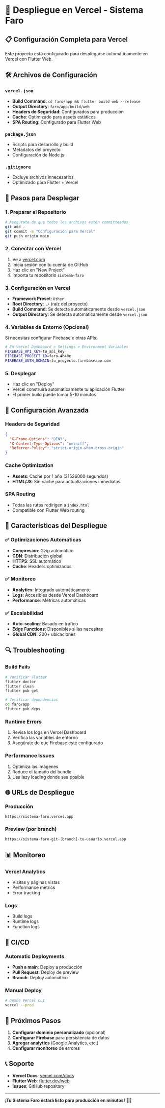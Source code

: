 # 🚀 Despliegue en Vercel - Sistema Faro

## 📋 Configuración Completa para Vercel

Este proyecto está configurado para desplegarse automáticamente en Vercel con Flutter Web.

## 🛠️ Archivos de Configuración

### `vercel.json`
- **Build Command**: `cd faro/app && flutter build web --release`
- **Output Directory**: `faro/app/build/web`
- **Headers de Seguridad**: Configurados para producción
- **Cache**: Optimizado para assets estáticos
- **SPA Routing**: Configurado para Flutter Web

### `package.json`
- Scripts para desarrollo y build
- Metadatos del proyecto
- Configuración de Node.js

### `.gitignore`
- Excluye archivos innecesarios
- Optimizado para Flutter + Vercel

## 🚀 Pasos para Desplegar

### 1. **Preparar el Repositorio**
```bash
# Asegúrate de que todos los archivos estén committeados
git add .
git commit -m "Configuración para Vercel"
git push origin main
```

### 2. **Conectar con Vercel**
1. Ve a [vercel.com](https://vercel.com)
2. Inicia sesión con tu cuenta de GitHub
3. Haz clic en "New Project"
4. Importa tu repositorio `sistema-faro`

### 3. **Configuración en Vercel**
- **Framework Preset**: `Other`
- **Root Directory**: `./` (raíz del proyecto)
- **Build Command**: Se detecta automáticamente desde `vercel.json`
- **Output Directory**: Se detecta automáticamente desde `vercel.json`

### 4. **Variables de Entorno (Opcional)**
Si necesitas configurar Firebase o otras APIs:
```bash
# En Vercel Dashboard > Settings > Environment Variables
FIREBASE_API_KEY=tu_api_key
FIREBASE_PROJECT_ID=faro-4b40e
FIREBASE_AUTH_DOMAIN=tu_proyecto.firebaseapp.com
```

### 5. **Desplegar**
- Haz clic en "Deploy"
- Vercel construirá automáticamente tu aplicación Flutter
- El primer build puede tomar 5-10 minutos

## 🔧 Configuración Avanzada

### **Headers de Seguridad**
```json
{
  "X-Frame-Options": "DENY",
  "X-Content-Type-Options": "nosniff",
  "Referrer-Policy": "strict-origin-when-cross-origin"
}
```

### **Cache Optimization**
- **Assets**: Cache por 1 año (31536000 segundos)
- **HTML/JS**: Sin cache para actualizaciones inmediatas

### **SPA Routing**
- Todas las rutas redirigen a `index.html`
- Compatible con Flutter Web routing

## 📱 Características del Despliegue

### ✅ **Optimizaciones Automáticas**
- **Compresión**: Gzip automático
- **CDN**: Distribución global
- **HTTPS**: SSL automático
- **Cache**: Headers optimizados

### ✅ **Monitoreo**
- **Analytics**: Integrado automáticamente
- **Logs**: Accesibles desde Vercel Dashboard
- **Performance**: Métricas automáticas

### ✅ **Escalabilidad**
- **Auto-scaling**: Basado en tráfico
- **Edge Functions**: Disponibles si las necesitas
- **Global CDN**: 200+ ubicaciones

## 🔍 Troubleshooting

### **Build Fails**
```bash
# Verificar Flutter
flutter doctor
flutter clean
flutter pub get

# Verificar dependencias
cd faro/app
flutter pub deps
```

### **Runtime Errors**
1. Revisa los logs en Vercel Dashboard
2. Verifica las variables de entorno
3. Asegúrate de que Firebase esté configurado

### **Performance Issues**
1. Optimiza las imágenes
2. Reduce el tamaño del bundle
3. Usa lazy loading donde sea posible

## 🌐 URLs de Despliegue

### **Producción**
```
https://sistema-faro.vercel.app
```

### **Preview (por branch)**
```
https://sistema-faro-git-[branch]-tu-usuario.vercel.app
```

## 📊 Monitoreo

### **Vercel Analytics**
- Visitas y páginas vistas
- Performance metrics
- Error tracking

### **Logs**
- Build logs
- Runtime logs
- Function logs

## 🔄 CI/CD

### **Automatic Deployments**
- **Push a main**: Deploy a producción
- **Pull Request**: Deploy de preview
- **Branch**: Deploy automático

### **Manual Deploy**
```bash
# Desde Vercel CLI
vercel --prod
```

## 🎯 Próximos Pasos

1. **Configurar dominio personalizado** (opcional)
2. **Configurar Firebase** para persistencia de datos
3. **Agregar analytics** (Google Analytics, etc.)
4. **Configurar monitoreo** de errores

## 📞 Soporte

- **Vercel Docs**: [vercel.com/docs](https://vercel.com/docs)
- **Flutter Web**: [flutter.dev/web](https://flutter.dev/web)
- **Issues**: GitHub repository

---

**¡Tu Sistema Faro estará listo para producción en minutos!** 🚀✨

